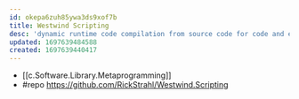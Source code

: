 ```yaml
---
id: okepa6zuh85ywa3ds9xof7b
title: Westwind Scripting
desc: 'dynamic runtime code compilation from source code for code and expressions execution'
updated: 1697639484588
created: 1697639440417
---
```


- [[c.Software.Library.Metaprogramming]]
- #repo https://github.com/RickStrahl/Westwind.Scripting
